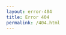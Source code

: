 ```yaml
---
layout: error-404
title: Error 404
permalink: /404.html
---
```


<meta http-equiv="refresh" content="1; url=https://koraxial.github.io/404.html">
